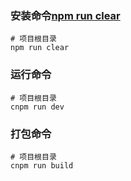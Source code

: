 ### 安装命令[npm run clear](https://github.com/dgiot/dgiot_dashboard/blob/master/package.json#L19)

```
# 项目根目录
npm run clear
```

### 运行命令

```
# 项目根目录
cnpm run dev
```

### 打包命令

```
# 项目根目录
cnpm run build
```